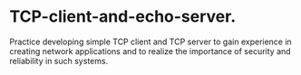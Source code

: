 # TCP-client-and-echo-server.
Practice developing simple TCP client and TCP server to gain experience in creating network applications and to realize the importance of security and reliability in such systems.
